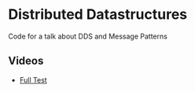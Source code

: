 # Distributed Datastructures

Code for a talk about DDS and Message Patterns

## Videos

* [Full Test](http://www.youtube.com/watch?v=rutUWd2Imts)
